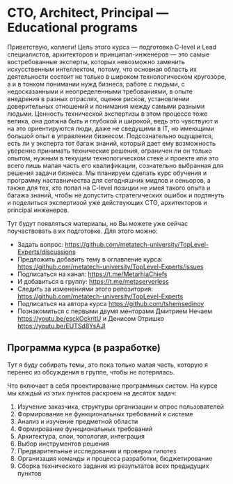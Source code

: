 # CTO, Architect, Principal — Educational programs

Приветствую, коллеги!
Цель этого курса — подготовка C-level и Lead специалистов, архитекторов и принципал-инженеров — это самые востребованные эксперты, которых невозможно заменить искусственным интеллектом, потому, что основная область их деятельности состоит не только в широком технологическом кругозоре, а и в тонком понимании нужд бизнеса, работе с людьми, с недосказанными и неопределенными требованиями, в опыте внедрения в разных отраслях, оценке рисков, установлении доверительных отношений и понимания между самыми разными людьми. Ценность технической экспертизы в этом процессе тоже велика, она должна быть и глубокой и широкой, ведь это чувствуют и на это ориентируются люди, даже не сведущими в IT, но имеющими большой опыт в управлении бизнесом. Подсознательно ощущается, есть ли у эксперта тот багаж знаний, который дает ему возможность уверенно принимать технические решения, ограничен ли он только опытом, нужным в текущем технологическом стеке и проекте или это всего лишь малая часть его квалификации, сознательно выбранная для решения задачи бизнеса. Мы планируем сделать курс обучения и программу наставничества для сегодняшних мидлов и сеньоров, а также для тех, кто попал на C-level позиции не имея такого опыта и багажа знаний, чтобы не допустить стратегических ошибок и подтянуть и поделиться экспертизой уже действующих CTO, архитекторов и principal инженеров.

Тут будут появляться материалы, но Вы можете уже сейчас поучаствовать в их подготовке. Для этого можно:
- Задать вопрос: https://github.com/metatech-university/TopLevel-Experts/discussions
- Предложить добавить тему в оглавление курса: https://github.com/metatech-university/TopLevel-Experts/issues
- Подписаться на канал: https://t.me/MetarhiaChiefs
- И добавиться в группу: https://t.me/metaserverless
- Следить за изменениями этого репозитория: https://github.com/metatech-university/TopLevel-Experts
- Подписаться на автора курса https://github.com/tshemsedinov
- Познакомиться с первыми двумя менторами Дмитрием Нечаем https://youtu.be/esckOckritU и Денисом Отришко https://youtu.be/EUTSd8YsAJI

## Программа курса (в разработке)

Тут я буду собирать темы, это пока только малая часть, которую я перенес из обсуждения в группе, чтобы не потерялась.

Что включает в себя проектирование программных систем. На курсе мы каждый из этих пунктов раскроем на десяток задач:

1. Изучение заказчика, структуры организации и опрос пользователей
2. Формирование не функциональных требований к системе
3. Анализ и изучение предметной области
4. Формирование функциональных требований
5. Архитектура, слои, топология, интеграция
6. Выбор инструментов решения
7. Предварительные исследования и проверка гипотез
8. Организация команды и процесса разработки, бюджетирование
9. Сборка технического задания из результатов всех предыдущих пунктов
